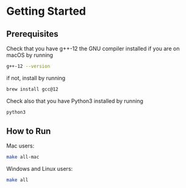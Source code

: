 # Getting Started

## Prerequisites
Check that you have g++-12 the GNU compiler installed if you are on macOS by running
```sh
g++-12 --version
```
if not, install by running
```sh
brew install gcc@12
```
Check also that you have Python3 installed by running
```sh
python3
```
## How to Run
Mac users:
```sh
make all-mac
```

Windows and Linux users:
```sh
make all
```
